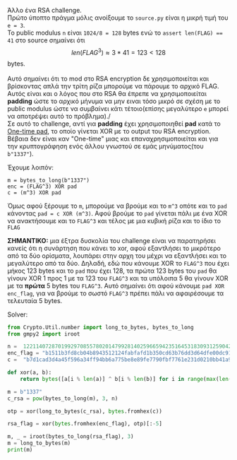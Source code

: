 Άλλο ένα RSA challenge.\
Πρώτο ύποπτο πράγμα μόλις ανοίξουμε το `source.py` είναι η μικρή τιμή του `e = 3`.\
Το public modulus `n` είναι `1024/8 = 128` bytes ενώ το `assert len(FLAG) == 41` στο source σημαίνει ότι $$len(FLAG ^ 3) \approx 3*41 = 123 < 128$$ bytes.\
\
Αυτό σημαίνει ότι το mod στο RSA encryption δε χρησιμοποιείται και βρίσκοντας απλά την τρίτη ρίζα μπορούμε να πάρουμε το αρχικό FLAG. Αυτός είναι και ο λόγος που στο RSA θα έπρεπε να χρησιμοποιείται **padding** ώστε το αρχικό μήνυμα να μην ειναι τόσο μικρό σε σχέση με το public modulus ώστε να συμβαίνει κάτι τέτοιο(επίσης μεγαλύτερο `e` μπορεί να αποτρέψει αυτό το πρόβλημα)./
\
Σε αυτό το challenge, αντί για **padding** έχει χρησιμοποιηθεί **pad** κατά το [One-time pad](https://en.wikipedia.org/wiki/One-time_pad), το οποίο γίνεται XOR με το output του RSA encryption. Βέβαια δεν είναι καν "One-time" μιας και επαναχρησιμοποιείται και για την κρυπτογράφηση ενός άλλου γνωστού σε εμάς μηνύματος(του `b"1337"`).

Έχουμε λοιπόν:
```
m = bytes_to_long(b"1337")
enc = (FLAG^3) XOR pad
c = (m^3) XOR pad
```
Όμως αφού ξέρουμε το `m`, μπορούμε να βρούμε και το `m^3` οπότε και το `pad` κάνοντας `pad = c XOR (m^3)`.
Αφού βρούμε το `pad` γίνεται πάλι με ένα XOR να ανακτήσουμε και το `FLAG^3` και τέλος με μια κυβική ρίζα και το ίδιο το `FLAG`

**ΣΗΜΑΝΤΙΚΟ:** μια έξτρα δυσκολία του challenge είναι να παρατηρήσει κανείς ότι η συνάρτηση που κάνει το xor, αφού εξαντλήσει το μικρότερο από τα δύο ορίσματα, λουπάρει στην αρχη του μέχρι να εξαντλήσει και το μεγαλύτερο από τα δύο. Δηλαδή, εδώ που κάνουμε XOR το `FLAG^3` που έχει μήκος 123 bytes και το `pad` που έχει 128, τα πρώτα 123 bytes του `pad` θα γίνουν XOR 1 προς 1 με τα 123 του `FLAG^3` και τα υπόλοιπα 5 θα γίνουν XOR με τα **πρώτα** 5 bytes του `FLAG^3`. Αυτό σημαίνει ότι αφού κάνουμε `pad XOR enc_flag`, για να βρούμε το σωστό `FLAG^3` πρέπει πάλι να αφαιρέσουμε τα τελευταία 5 bytes.


Solver:
```python
from Crypto.Util.number import long_to_bytes, bytes_to_long
from gmpy2 import iroot

n =  122114072870199297085578020147992814025966594235164531830931259042293000158393859940252405285589996717867934676212957454073503103965727508569537899002931523025520655597503843028746657023947353535021545136547754758633219863823336806019486675282954327452789600129836270965355420808030103480964418043427461870989
enc_flag = "b1511b3fd8cb04b8943512124fabfafd1b350cd63b76dd3d64dfe00dc9148b4c24471c4b2f12f60f7d467a6198f9adedd0d6836ca762d205afd7b6f639bdd9d2967df303f4f7e475189a22dbe73d0e1314fb97e7590f361b2efe9786b5e5931f646bac77717ee83c486bd99634223f482157033e48edfcbf958fa792ec7560e6"
c =  "b7d1cad3d4a45f596a34ff94bb6a775be8e89fe7790fbf7761e231d0210bb41a96f2d3f0384e15fc7c1ccaacfd66855e53200042a9791d732b097009e1cbce206384ca8a94e6ae3892846a954d805bbf02d4fce0a7a41152fb1aa38ed0daec21b7f3ec997a299457e133f31f4163625d166ab8a85298bb6ffe16f5e8e4cf45f2"

def xor(a, b):
    return bytes([a[i % len(a)] ^ b[i % len(b)] for i in range(max(len(a), len(b)))])

m = b"1337"
c_rsa = pow(bytes_to_long(m), 3, n)

otp = xor(long_to_bytes(c_rsa), bytes.fromhex(c))

rsa_flag = xor(bytes.fromhex(enc_flag), otp)[:-5]

m, _ = iroot(bytes_to_long(rsa_flag), 3)
m = long_to_bytes(m)
print(m)

```

